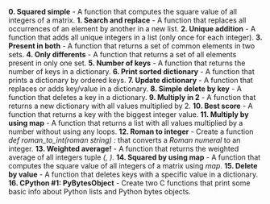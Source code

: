 **0. Squared simple** - A function that computes the square value of all integers of a matrix.
**1. Search and replace** - A function that replaces all occurrences of an element by another in a new list.
**2. Unique addition** - A function that adds all unique integers in a list (only once for each integer).
**3. Present in both** - A function that returns a set of common elements in two sets.
**4. Only differents** - A function that returns a set of all elements present in only one set.
**5. Number of keys** - A function that returns the number of keys in a dictionary.
**6. Print sorted dictionary** - A function that prints a dictionary by ordered keys.
**7. Update dictionary** - A function that replaces or adds key/value in a dictionary.
**8. Simple delete by key** - A function that deletes a key in a dictionary.
**9. Multiply in 2** - A function that returns a new dictionary with all values multiplied by 2.
**10. Best score** - A function that returns a key with the biggest integer value.
**11. Multiply by using map** - A function that returns a list with all values multiplied by a number without using any loops.
**12. Roman to integer** - Create a function *def roman_to_int(roman string) :* that converts a *Roman numeral* to an integer.
**13. Weighted average!** - A function that returns the weighted average of all integers tuple *(<score>, <weight>)*.
**14. Squared by using map** - A function that computes the square value of all integers of a matrix using *map*.
**15. Delete by value** - A function that deletes keys with a specific value in a dictionary.
**16. CPython #1: PyBytesObject** - Create two C functions that print some basic info about Python lists and Python bytes objects.
